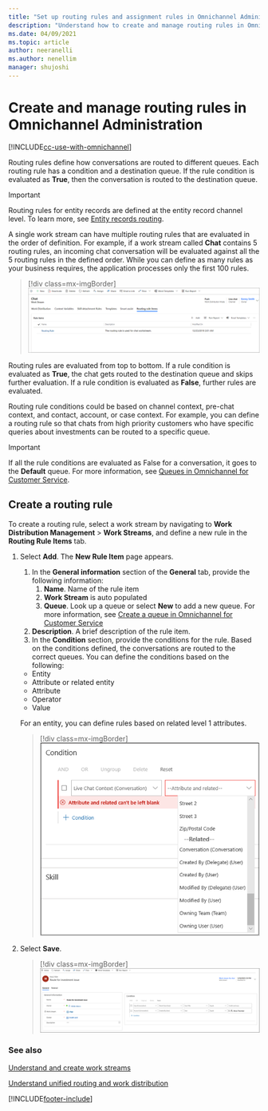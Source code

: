 ```yaml
---
title: "Set up routing rules and assignment rules in Omnichannel Administration | MicrosoftDocs"
description: "Understand how to create and manage routing rules in Omnichannel Administration app"
ms.date: 04/09/2021
ms.topic: article
author: neeranelli
ms.author: nenellim
manager: shujoshi
---
```

# Create and manage routing rules in Omnichannel Administration

[!INCLUDE[cc-use-with-omnichannel](../includes/cc-use-with-omnichannel.md)]

Routing rules define how conversations are routed to different queues. Each routing rule has a condition and a destination queue. If the rule condition is evaluated as **True**, then the conversation is routed to the destination queue.

 > [!Important]
 > Routing rules for entity records are defined at the entity record channel level. To learn more, see [Entity records routing](entity-channel.md).

A single work stream can have multiple routing rules that are evaluated in the order of definition. For example, if a work stream called **Chat** contains 5 routing rules, an incoming chat conversation will be evaluated against all the 5 routing rules in the defined order. While you can define as many rules as your business requires, the application processes only the first 100 rules.

> [!div class=mx-imgBorder] 
> ![Routing rules](media/oc-routing-rules.png)

Routing rules are evaluated from top to bottom. If a rule condition is evaluated as **True**, the chat gets routed to the destination queue and skips further evaluation. If a rule condition is evaluated as **False**, further rules are evaluated. 

Routing rule conditions could be based on channel context, pre-chat context, and contact, account, or case context. For example, you can define a routing rule so that chats from high priority customers who have specific queries about investments can be routed to a specific queue.

> [!IMPORTANT]
> If all the rule conditions are evaluated as False for a conversation, it goes to the **Default** queue. For more information, see [Queues in Omnichannel for Customer Service](queues-omnichannel.md).

## Create a routing rule

To create a routing rule, select a work stream by navigating to **Work Distribution Management** > **Work Streams**, and define a new rule in the **Routing Rule Items** tab.

1. Select **Add**. The **New Rule Item** page appears.  
   1. In the **General information** section of the **General** tab, provide the following information: </br>
      1. **Name**. Name of the rule item </br>
      2. **Work Stream** is auto populated </br>
      3. **Queue**. Look up a queue or select **New** to add a new queue. For more information, see [Create a queue in Omnichannel for Customer Service](queues-omnichannel.md) </br>
   2. **Description**. A brief description of the rule item.
   3. In the **Condition** section, provide the conditions for the rule. Based on the conditions defined, the conversations are routed to the correct queues. You can define the conditions based on the following:
    - Entity
    - Attribute or related entity
    - Attribute
    - Operator
    - Value

    For an entity, you can define rules based on related level 1 attributes.

    > [!div class=mx-imgBorder]
    > ![related entity](media/related-entity-rule-condition.png)
2. Select **Save**.

      > [!div class=mx-imgBorder]
      > ![Configured rule](media/configured-rule.png)

### See also

[Understand and create work streams](create-workstreams.md)

[Understand unified routing and work distribution](unified-routing-work-distribution.md)


[!INCLUDE[footer-include](../includes/footer-banner.md)]
